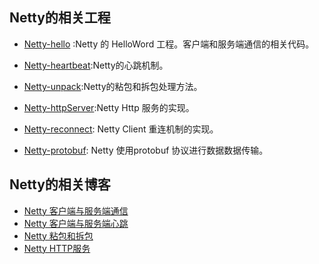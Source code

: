 ## Netty的相关工程

- [Netty-hello](https://github.com/xuwujing/Netty/tree/master/Netty-hello) :Netty 的 HelloWord 工程。客户端和服务端通信的相关代码。

- [Netty-heartbeat](https://github.com/xuwujing/Netty/tree/master/Netty-heartbeat):Netty的心跳机制。

- [Netty-unpack](https://github.com/xuwujing/Netty/tree/master/Netty-unpack):Netty的粘包和拆包处理方法。

- [Netty-httpServer](https://github.com/xuwujing/Netty/tree/master/Netty-httpServer):Netty Http 服务的实现。

- [Netty-reconnect](https://github.com/xuwujing/Netty-study/tree/master/Netty-reconnect): Netty Client 重连机制的实现。

- [Netty-protobuf](https://github.com/xuwujing/Netty-study/tree/master/Netty-protobuf): Netty 使用protobuf 协议进行数据数据传输。

## Netty的相关博客

- [Netty 客户端与服务端通信](http://blog.csdn.net/qazwsxpcm/article/details/77750865)
- [Netty 客户端与服务端心跳](http://blog.csdn.net/qazwsxpcm/article/details/78174437)
- [Netty 粘包和拆包](http://blog.csdn.net/qazwsxpcm/article/details/78265120)
- [Netty HTTP服务](http://blog.csdn.net/qazwsxpcm/article/details/78364023)




